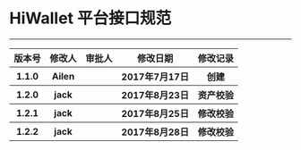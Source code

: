 # HiWallet 平台接口规范

---


<table>
    <tr>
        <th>版本号</th>
        <th>修改人</th>
        <th>审批人</th>
        <th>修改日期</th>
        <th>修改记录</th>
    </tr>
    <tr>
        <th>1.1.0</th>
        <th>Ailen</th>
        <th></th>
        <th>2017年7月17日</th>
        <th>创建</th>
    </tr>
    <tr>
        <th>1.2.0</th>
        <th>jack</th>
        <th></th>
        <th>2017年8月23日</th>
        <th>资产校验</th>
    </tr>
    <tr>
        <th>1.2.1</th>
        <th>jack</th>
        <th></th>
        <th>2017年8月25日</th>
        <th>修改校验</th>
    </tr>
    <tr>
        <th>1.2.2</th>
        <th>jack</th>
        <th></th>
        <th>2017年8月28日</th>
        <th>修改校验</th>
    </tr>
</table>

<!-- 
## 1. 引言

### 1.1 编写目的

本文档为各商户通过钱包平台与brewchain区块链交互的接口技术解决方案，作为钱包平台与商户的系统平台的数据接口的标准和规范，指导开发人员进行接口设计、开发和测试。

### 1.2 覆盖范围	
 第三方商户接入。
 


### 1.3 预期读者	
第三方商户开发人员，测试人员。

### 1.4 术语与缩略语	
资产：一切放入到区块链中的数据，统称为资产

### 1.5 参考文档



## 2. 接口方式
###2.1 接口说明	
钱包平台和商户系统平台之间的交互均采用规范报文进行数据传输与接口调用，报文的传输采用http方式实现。钱包平台提供http形式的交互接口，包括账户登录接口、资产创建接口、文件上传接口、资产信息校验接口、资产交易接口以及交易查询接口，参数采用 post 方式提交 Json格式报文。

###2.2 地址格式	
账本接口地址 + 具体接口后缀
例如：http://fbs-www.test.aws.fclink.cn/sys/upload.do
http://fbs-www.test.aws.fclink.cn 为网站中提供的链接口地址；
sys/upload.do 为文件上传接口

##3. 基础接口

###3.1 账户登录	

####3.1.1 接口描述

账本中的参与者账户进行登录接口，用于身份登陆，获取钱包 IP。
####3.1.2 接口定义

#####3.1.2.1 登录请求报文	
<table>
        <tr>
            <td colspan="6">报文格式</td>
        </tr>
        <tr>
            <th>参数名</th>
            <th>参数名称</th>
            <th>类型及长度</th>
            <th>备注</th>
            <th>是否可空</th>
            <th>样例</th>
        </tr>
        <tr>
             <td colspan="6">报文体</td>
        </tr>
        <tr>
            <td>orderNo</td>
            <td>订单号</td>
            <td>String(32)</td>
            <td>每次请求的唯一编号</td>
            <td>N</td>
            <td></td>
        </tr>
        <tr>
            <td>userName</td>
            <td>用户名</td>
            <td>String(64)</td>
            <td></td>
            <td>N</td>
            <td></td>
        </tr>
        <tr>
            <td>passwd</td>
            <td>密码</td>
            <td>String(64)</td>
            <td></td>
            <td>N</td>
            <td></td>
        </tr>
        <tr>
            <td>ledgerId</td>
            <td>账本ID</td>
            <td>String(32)</td>
            <td></td>
            <td>N</td>
            <td></td>
        </tr>
</table>

 例如：
``` javascript
    {
     "userName":"jack1",
     "passwd":"1223",
     "orderNo":"10011",
     "ledgerId":"123"
    }
```

#####3.1.2.2 登录响应报文	
<table>
        <tr>
            <td colspan="6">报文格式</td>
        </tr>
        <tr>
            <th>参数名</th>
            <th>参数名称</th>
            <th>类型及长度</th>
            <th>备注</th>
            <th>是否可空</th>
            <th>样例</th>
        </tr>
        <tr>
             <td colspan="6">报文体</td>
        </tr>
        <tr>
            <td>orderNo</td>
            <td>订单号</td>
            <td>String(32)</td>
            <td>返回与请求时相同的值</td>
            <td>N</td>
            <td></td>
        </tr>
        <tr>
            <td>errorCode</td>
            <td>返回的状态信息</td>
            <td>String(6)</td>
            <td>状态码</td>
            <td>N</td>
            <td></td>
        </tr>
        <tr>
            <td>errorDesc</td>
            <td>返回的信息</td>
            <td>String(256)</td>
            <td>如果error_code为成功标志，则为空，否则为返回描述</td>
            <td>N</td>
            <td></td>
        </tr>
        <tr>
            <td>userId</td>
            <td>用户ID</td>
            <td>String(64)</td>
            <td></td>
            <td>N</td>
            <td></td>
        </tr>
</table>

例如：
``` javascript
{
 "errorCode": "000000",
 "errorDesc": "success",
 "userId": "0001110101001",
 "userKey":"04005f56800c1c8a2961979f033cfa3507f72a44b25ea6efb25a6392485e55c5b3214ce37437418e397d723cedc52cb219524f2383b45010a3e5aab9ea9304c7fc",
 "orderNo": "10006"
} 
```

## 4. 交易接口

### 4.1 创建资产	

#### 4.1.1 接口描述
用于在区块链上创建资产。

#####4.1.2 接口定义

######4.1.2.1 请求报文	
<table>
        <tr>
            <td colspan="6">报文格式</td>
        </tr>
        <tr>
            <th>参数名</th>
            <th>参数名称</th>
            <th>类型及长度</th>
            <th>备注</th>
            <th>是否可空</th>
            <th>样例</th>
        </tr>
        <tr>
             <td colspan="6">报文体</td>
        </tr>
        <tr>
            <td>orderNo</td>
            <td>订单号</td>
            <td>String(32)</td>
            <td>每次请求的唯一编号</td>
            <td>N</td>
            <td></td>
        </tr>
        <tr>
            <td>userKey</td>
            <td>公钥hash</td>
            <td>String(64)</td>
            <td></td>
            <td>N</td>
            <td></td>
        </tr>
        <tr>
            <td>userId</td>
            <td>用户ID</td>
            <td>String(64)</td>
            <td></td>
            <td>N</td>
            <td></td>
        </tr>
        <tr>
            <td>alias</td>
            <td>资产别名</td>
            <td>String(32)</td>
            <td></td>
            <td>N</td>
            <td></td>
        </tr>
        <tr>
            <td>dataTable</td>
            <td>附加数据检索词</td>
            <td>String(50)</td>
            <td>多个用^符分隔</td>
            <td>N</td>
            <td></td>
        </tr>
         <tr>
            <td>filePath</td>
            <td>文件存放路径</td>
            <td>String(160)</td>
            <td>文件id，用^符分隔</td>
            <td>N</td>
            <td></td>
        </tr>
         <tr>
            <td>metadata</td>
            <td>附加数据</td>
            <td>String(1548)</td>
            <td></td>
            <td>N</td>
            <td></td>
        </tr>
         <tr>
            <td>lastHash</td>
            <td>上次资产hash</td>
            <td>String(160)</td>
            <td></td>
            <td>N</td>
            <td></td>
        </tr>
         <tr>
            <td>type</td>
            <td>资产类型</td>
            <td>String(2)</td>
            <td>资产类型（0:TOKEN,1:FBC,2:BTC,3:LTC）</td>
            <td>N</td>
            <td>默认0</td>
        </tr>
</table>

 例如：
``` javascript
 {
    "orderNo":"10013",
    "userKey":"11",
    "userId":"0001110101001",
    "alias":"def",
    "dataTable":"123",
    "filePath":"11",
    "type":"1",
    "lashHash":"3838238293j30238rj23rjsdljf23wkdfi9w3",
    "metadata":"1"
    }
    
```

###### 4.1.2.2 响应报文

<table>
        <tr>
            <td colspan="6">报文格式</td>
        </tr>
        <tr>
            <th>参数名</th>
            <th>参数名称</th>
            <th>类型及长度</th>
            <th>备注</th>
            <th>是否可空</th>
            <th>样例</th>
        </tr>
        <tr>
             <td colspan="6">报文体</td>
        </tr>
        <tr>
            <td>orderNo</td>
            <td>订单号</td>
            <td>String(32)</td>
            <td>返回与请求时相同的值</td>
            <td>N</td>
            <td></td>
        </tr>
        <tr>
            <td>errorCode</td>
            <td>返回的状态信息</td>
            <td>String(6)</td>
            <td>状态码,000000为成功</td>
            <td>N</td>
            <td></td>
        </tr>
        <tr>
            <td>errorDesc</td>
            <td>返回的信息</td>
            <td>String(256)</td>
            <td>成功，则为空，否则为返回描述</td>
            <td>N</td>
            <td></td>
        </tr>
        <tr>
            <td>assedId</td>
            <td>资产ID</td>
            <td>String max(64)</td>
            <td>成功，返回资产ID</td>
            <td>N</td>
            <td></td>
        </tr>
</table>


例如：

``` javascript
{
 "orderNo": "10013",
 "errorCode": "000000",
 "errorDesc": "success",
 "assetId": "ff808081000065c5015d7cf740460004"
}
```
#### 4.2 文件上传

##### 4.2.1 接口描述
用户接口，用于用户上传数据。文件上传是通过 form 表单的形式进行上传的。需
要在 URL 后面跟上下面这些参数。

##### 4.2.2 接口定义

###### 4.2.2.1请求报文

<table>
        <tr>
            <td colspan="6">报文格式</td>
        </tr>
        <tr>
            <th>参数名</th>
            <th>参数名称</th>
            <th>类型及长度</th>
            <th>备注</th>
            <th>是否可空</th>
            <th>样例</th>
        </tr>
        <tr>
             <td colspan="6">报文体</td>
        </tr>
        <tr>
            <td>orderNo</td>
            <td>订单号</td>
            <td>String(32)</td>
            <td></td>
            <td>N</td>
            <td></td>
        </tr>
        <tr>
            <td>userId</td>
            <td>用户ID</td>
            <td>String(64)</td>
            <td></td>
            <td>N</td>
            <td></td>
        </tr>
        <tr>
            <td>userKey</td>
            <td>用户公钥</td>
            <td>String(128)</td>
            <td></td>
            <td>N</td>
            <td></td>
        </tr>
</table>

例如：
``` javascript
orderNo=10039&userId=0001110101001&userKey=123 
```

###### 4.2.2.2 响应报文
<table>
        <tr>
            <td colspan="6">报文格式</td>
        </tr>
        <tr>
            <th>参数名</th>
            <th>参数名称</th>
            <th>类型及长度</th>
            <th>备注</th>
            <th>是否可空</th>
            <th>样例</th>
        </tr>
        <tr>
             <td colspan="6">报文体</td>
        </tr>
        <tr>
            <td>orderNo</td>
            <td>订单号</td>
            <td>String(32)</td>
            <td></td>
            <td>N</td>
            <td></td>
        </tr>
        <tr>
            <td>errorCode</td>
            <td>返回状态码</td>
            <td>String(6)</td>
            <td></td>
            <td>N</td>
            <td></td>
        </tr>
        <tr>
            <td>errorDesc</td>
            <td>返回状态信息</td>
            <td>String(256)</td>
            <td></td>
            <td>N</td>
            <td></td>
        </tr>
        <tr>
            <td>fileId</td>
            <td>文件ID</td>
            <td>String(32)</td>
            <td></td>
            <td>Y</td>
            <td></td>
        </tr>
</table>

例如：

``` javascript
{
 "fileId": "[ff80808100006f43015d7d8e0f500004]",
 "orderNo": "10039",
 "errorDesc": "success",
 "errorCode": "000000"
}
```

#### 4.3 文件下载

##### 4.3.1 接口描述
用户接口，用于用户下载数据。需要在 URL 后面跟上下面这些参数。

##### 4.3.2 接口定义

######4.3.2.1 请求报文	
<table>
        <tr>
            <td colspan="6">报文格式</td>
        </tr>
        <tr>
            <th>参数名</th>
            <th>参数名称</th>
            <th>类型及长度</th>
            <th>备注</th>
            <th>是否可空</th>
            <th>样例</th>
        </tr>
        <tr>
             <td colspan="6">报文体</td>
        </tr>
        <tr>
            <td>orderNo</td>
            <td>订单号</td>
            <td>String(32)</td>
            <td></td>
            <td>N</td>
            <td></td>
        </tr>
        <tr>
            <td>userId</td>
            <td>用户ID</td>
            <td>String(64)</td>
            <td></td>
            <td>N</td>
            <td></td>
        </tr>
        <tr>
            <td>fileId</td>
            <td>文件主键</td>
            <td>String(128)</td>
            <td></td>
            <td>N</td>
            <td></td>
        </tr>
</table>

例如：
``` javascript
fileId=ff8080810000705d015d7da921260001&orderNo=10057&userId=0001110101001 
```

###### 4.3.2.2 响应报文
<table>
        <tr>
            <td colspan="6">报文格式</td>
        </tr>
        <tr>
            <th>参数名</th>
            <th>参数名称</th>
            <th>类型及长度</th>
            <th>备注</th>
            <th>是否可空</th>
            <th>样例</th>
        </tr>
        <tr>
             <td colspan="6">报文体</td>
        </tr>
        <tr>
            <td>ErrorCode</td>
            <td>返回状态码</td>
            <td>String(6)</td>
            <td></td>
            <td>N</td>
            <td></td>
        </tr>
        <tr>
            <td>ErrorDesc</td>
            <td>返回状态信息</td>
            <td>String(256)</td>
            <td></td>
            <td>N</td>
            <td></td>
        </tr>
</table>

例如：

``` javascript
{
 "errorDesc": "000111010100133：用户不存在",
 "errorCode": "000001"
}
```

### 5.查询接口

#### 5.1 资产查询

##### 5.1.1 接口描述

##### 5.1.2 接口定义

###### 5.1.2.1 请求报文
<table>
        <tr>
            <td colspan="6">报文格式</td>
        </tr>
        <tr>
            <th>参数名</th>
            <th>参数名称</th>
            <th>类型及长度</th>
            <th>备注</th>
            <th>是否可空</th>
            <th>样例</th>
        </tr>
        <tr>
             <td colspan="6">报文体</td>
        </tr>
        <tr>
            <td>orderNo</td>
            <td>订单号</td>
            <td>String(32)</td>
            <td></td>
            <td>N</td>
            <td></td>
        </tr>
        <tr>
            <td>userId</td>
            <td>用户ID</td>
            <td>String(64)</td>
            <td></td>
            <td>N</td>
            <td></td>
        </tr>
        <tr>
            <td>userKey</td>
            <td>用户公钥</td>
            <td>String(128)</td>
            <td>登录时获得的公钥</td>
            <td>N</td>
            <td></td>
        </tr>
        <tr>
            <td>dataTable</td>
            <td>附加数据检索词</td>
            <td>String(50)</td>
            <td>以^分割</td>
            <td>Y</td>
            <td></td>
        </tr>
        <tr>
            <td>pageNo</td>
            <td>页码</td>
            <td>Int</td>
            <td></td>
            <td>Y</td>
            <td></td>
        </tr>
        <tr>
            <td>pageSize</td>
            <td>页容量</td>
            <td>Int</td>
            <td></td>
            <td>Y</td>
            <td></td>
        </tr>
</table>

例如：
``` javascript
{
"orderNo": "2000001",
 "userId": "xxxxxxxxxx",
 "userKey": "xxxxxxxxx",
 "dataTable": "金融^票据",
 "pageNo": 1,
 "pageSize": 20
} 
```


###### 5.1.2.2 响应报文
<table>
        <tr>
            <td colspan="6">报文格式</td>
        </tr>
        <tr>
            <th>参数名</th>
            <th>参数名称</th>
            <th>类型及长度</th>
            <th>备注</th>
            <th>是否可空</th>
            <th>样例</th>
        </tr>
        <tr>
             <td colspan="6">报文体</td>
        </tr>
        <tr>
            <td>orderNo</td>
            <td>订单号</td>
            <td>String(32)</td>
            <td></td>
            <td>N</td>
            <td></td>
        </tr>
        <tr>
            <td>ErrorCode</td>
            <td>返回状态码</td>
            <td>String(6)</td>
            <td></td>
            <td>N</td>
            <td></td>
        </tr>
        <tr>
            <td>ErrorDesc</td>
            <td>返回状态信息</td>
            <td>String(256)</td>
            <td></td>
            <td>N</td>
            <td></td>
        </tr>
        <tr>
            <td>assetcount</td>
            <td>资产总数量</td>
            <td>Int</td>
            <td></td>
            <td>N</td>
            <td></td>
        </tr>
        <tr>
            <td>pageNo</td>
            <td>页码</td>
            <td>Int</td>
            <td></td>
            <td>N</td>
            <td></td>
        </tr>
        <tr>
            <td>assets</td>
            <td>资产列表</td>
            <td>List<Asset></td>
            <td></td>
            <td>Y</td>
            <td></td>
        </tr>
</table>

例如：
``` javascript
{
 "orderNo": "10021",
 "errorCode": "000000",
 "errorDesc": "success",
 "assetCount": 3,
 "pageNo": 0,
 "assets": [
     {
         "assetId": "ff80808100006de4015d7d2b3a470001",
         "type": "1",
         "alias": "def",
         "dataTable": "123",
         "metadata": "1",
         "amount": 0,
         "count": 0,
         "status": "1",
         "createTime": "2017-07-26 12:32:52",
         "updateTime": "2017-07-26 12:32:52"
     },
     {
         "assetId": "ff808081000065c5015d7cf740460004",
         "type": "1",
         "alias": "def",
         "dataTable": "123",
         "metadata": "1",
         "filePath": "11",
         "amount": 0,
         "count": 0,
         "status": "1",
         "createTime": "2017-07-26 11:36:05",
         "updateTime": "2017-07-26 11:36:05"
     },
     {
         "assetId": "ff80808100006128015d7cb9ed1a0002",
         "type": "0",
         "alias": "default",
         "amount": 0,
         "count": 0,
         "status": "1",
         "createTime": "2017-07-26 10:29:06",
         "updateTime": "2017-07-26 10:29:06"
     }
 ]
}
```

#### 5.2 资产回溯

##### 5.2.1 接口描述

##### 5.2.2 接口定义

###### 5.2.2.1 请求报文
<table>
        <tr>
            <td colspan="6">报文格式</td>
        </tr>
        <tr>
            <th>参数名</th>
            <th>参数名称</th>
            <th>类型及长度</th>
            <th>备注</th>
            <th>是否可空</th>
            <th>样例</th>
        </tr>
        <tr>
             <td colspan="6">报文体</td>
        </tr>
        <tr>
            <td>orderNo</td>
            <td>订单号</td>
            <td>String(32)</td>
            <td></td>
            <td>N</td>
            <td></td>
        </tr>
        <tr>
            <td>userId</td>
            <td>用户ID</td>
            <td>String(64)</td>
            <td></td>
            <td>N</td>
            <td></td>
        </tr>
        <tr>
            <td>userKey</td>
            <td>用户公钥</td>
            <td>String(128)</td>
            <td>登录时获得的公钥</td>
            <td>N</td>
            <td></td>
        </tr>
        <tr>
            <td>assetId</td>
            <td>资产ID</td>
            <td>String(64)</td>
            <td></td>
            <td>N</td>
            <td></td>
        </tr>
        <tr>
            <td>level</td>
            <td>回溯层数</td>
            <td>Int</td>
            <td>回溯层数，最大为5</td>
            <td>N</td>
            <td></td>
        </tr>
</table>

例如：
``` javascript
    {
        "orderNo":"10025",
        "userKey":"11",
        "userId":"0001110101001",
        "assetId":"ff80808100006de4015d7d2b3a470001",
        "level":"1"
    }
 
```

###### 5.2.2.2 响应报文
<table>
        <tr>
            <td colspan="6">报文格式</td>
        </tr>
        <tr>
            <th>参数名</th>
            <th>参数名称</th>
            <th>类型及长度</th>
            <th>备注</th>
            <th>是否可空</th>
            <th>样例</th>
        </tr>
        <tr>
             <td colspan="6">报文体</td>
        </tr>
        <tr>
            <td>orderNo</td>
            <td>订单号</td>
            <td>String(32)</td>
            <td></td>
            <td>N</td>
            <td></td>
        </tr>
         <tr>
            <td>ErrorCode</td>
            <td>返回状态码</td>
            <td>String(6)</td>
            <td></td>
            <td>N</td>
            <td></td>
        </tr>
        <tr>
            <td>ErrorDesc</td>
            <td>返回状态信息</td>
            <td>String(256)</td>
            <td></td>
            <td>N</td>
            <td></td>
        </tr>
        <tr>
            <td>transactions</td>
            <td>交易</td>
            <td>List < Transaction></td>
            <td></td>
            <td>N</td>
            <td></td>
        </tr>
</table>

例如：
``` javascript
{
     "orderNo": "10025",
     "errorCode": "000000",
     "errorDesc": "success",
     "assets": [
         {
             "assetId": "ff80808100006de4015d7d2b3a470001",
             "type": "1",
             "alias": "def",
             "dataTable": "123",
             "metadata": "1",
             "amount": 0,
             "count": 0,
             "status": "1",
             "createTime": "2017-07-26 12:32:52",
             "updateTime": "2017-07-26 12:32:52"
         }
    ]
}
```
#### 5.4 账本共享存储信息查询

##### 5.3.1 接口描述
用户接口，查询用户占用共享存储信息

##### 5.3.2 接口定义

######5.3.2.1 请求报文
<table>
        <tr>
            <td colspan="6">报文格式</td>
        </tr>
        <tr>
            <th>参数名</th>
            <th>参数名称</th>
            <th>类型及长度</th>
            <th>备注</th>
            <th>是否可空</th>
            <th>样例</th>
        </tr>
        <tr>
             <td colspan="6">报文体</td>
        </tr>
        <tr>
            <td>orderNo</td>
            <td>订单号</td>
            <td>String(32)</td>
            <td></td>
            <td>N</td>
            <td></td>
        </tr>
        <tr>
            <td>userId</td>
            <td>用户ID</td>
            <td>String(64)</td>
            <td></td>
            <td>N</td>
            <td></td>
        </tr>
        <tr>
            <td>userKey</td>
            <td>用户公钥</td>
            <td>String(128)</td>
            <td></td>
            <td>N</td>
            <td></td>
        </tr>
</table>

例如：
``` javascript
    {
        "orderNo":"10055",
        "userKey":"11",
        "userId":"0001110101001"
    }
 
```
###### 5.3.2.2 响应报文
<table>
        <tr>
            <td colspan="6">报文格式</td>
        </tr>
        <tr>
            <th>参数名</th>
            <th>参数名称</th>
            <th>类型及长度</th>
            <th>备注</th>
            <th>是否可空</th>
            <th>样例</th>
        </tr>
        <tr>
             <td colspan="6">报文体</td>
        </tr>
        <tr>
            <td>orderNo</td>
            <td>订单号</td>
            <td>String(32)</td>
            <td></td>
            <td>N</td>
            <td></td>
        </tr>
        <tr>
            <td>errorCode</td>
            <td>返回状态码</td>
            <td>String(6)</td>
            <td></td>
            <td>N</td>
            <td></td>
        </tr>
        <tr>
            <td>errorDesc</td>
            <td>返回状态信息</td>
            <td>String(256)</td>
            <td></td>
            <td>N</td>
            <td></td>
        </tr>
        <tr>
            <td>size</td>
            <td>占用空间大小</td>
            <td>Decimal(10,3)</td>
            <td>M为单位</td>
            <td>N</td>
            <td></td>
        </tr>
</table>

例如：
``` javascript
    {
         "orderNo": "10055",
         "errorCode": "000000",
         "errorDesc": "success",
         "size": 0.117474
    }
```
### 6. 资产校验
#### 6.1 接口描述
#### 6.2 接口定义
##### 6.2.1 请求报文
<table>
        <tr>
            <td colspan="6">报文格式</td>
        </tr>
        <tr>
            <th>参数名</th>
            <th>参数名称</th>
            <th>类型及长度</th>
            <th>备注</th>
            <th>是否可空</th>
            <th>样例</th>
        </tr>
        <tr>
             <td colspan="6">报文体</td>
        </tr>
        <tr>
            <td>orderNo</td>
            <td>订单号</td>
            <td>String(32)</td>
            <td></td>
            <td>N</td>
            <td></td>
        </tr>
        <tr>
            <td>assets</td>
            <td>待校验资产</td>
            <td>Asset</td>
            <td></td>
            <td>N</td>
            <td></td>
        </tr>
        <tr>
            <td>userId</td>
            <td>用户ID</td>
            <td>String(32)</td>
            <td></td>
            <td>N</td>
            <td></td>
        </tr>
</table>

例如：
```js
{
"orderNo":"000202020202036",
"asset":
 {
 "assetId": "2c91808a00000010015e1882f6b9000c",
 "type": "0",
 "alias": "default",
 "amount": 0,
 "count": 0,
 "status": "1",
 "createTime": "2017-08-26 11:09:23",
 "updateTime": "2017-08-26 11:09:23"
 },
"userId":"842674455"
}
```

##### 6.2.2相应报文

<table>
        <tr>
            <td colspan="6">报文格式</td>
        </tr>
        <tr>
            <th>参数名</th>
            <th>参数名称</th>
            <th>类型及长度</th>
            <th>备注</th>
            <th>是否可空</th>
            <th>样例</th>
        </tr>
        <tr>
             <td colspan="6">报文体</td>
        </tr>
        <tr>
            <td>orderNo</td>
            <td>订单号</td>
            <td>String(32)</td>
            <td></td>
            <td>N</td>
            <td></td>
        </tr>
        <tr>
            <td>errorCode</td>
            <td>返回状态码</td>
            <td>String(32)</td>
            <td></td>
            <td>N</td>
            <td></td>
        </tr>
       <tr>
            <td>errorDesc</td>
            <td>返回状态信息</td>
            <td>String(256)</td>
            <td></td>
            <td>N</td>
            <td></td>
        </tr>
</table>

列如：
```js
{
 "orderNo": "10039",
 "errorDesc": "success",
 "errorCode": "000000"
}
```

### 附录
#### 1.1 接口类型
<table>
        <tr>
            <th>序号</th>
            <th>状态名称</th>
            <th>状态值</th>
        </tr>
        <tr>
            <td>1</td>
            <td>基础类接口</td>
            <td>01</td>
        </tr>
        <tr>
            <td>2</td>
            <td>交易类接口</td>
            <td>02</td>
        </tr>
       <tr>
            <td>3</td>
            <td>查询类接口</td>
            <td>03</td>
        </tr>
        <tr>
            <td>4</td>
            <td>校验类接口</td>
            <td>04</td>
        </tr>
</table>


#### 1.2 接口名称
<table>
        <tr>
            <th>接口名称</th>
            <th>模块名称</th>
            <th>接口编码</th>
            <th>接口类型</th>
        </tr>
        <tr>
            <td>用户登录</td>
            <td>user</td>
            <td>002</td>
            <td>01</td>
        </tr>
        <tr>
            <td>创建资产</td>
            <td>ast</td>
            <td>005</td>
            <td>02</td>
        </tr>
       <tr>
            <td>文件上传</td>
            <td>sys</td>
            <td>006</td>
            <td>02</td>
        </tr>
        <tr>
            <td>文件下载</td>
            <td>sys</td>
            <td>007</td>
            <td>02</td>
        </tr>
        <tr>
            <td>资产查询</td>
            <td>ast</td>
            <td>008</td>
            <td>03</td>
        </tr>
        <tr>
            <td>资产回溯</td>
            <td>ast</td>
            <td>009</td>
            <td>03</td>
        </tr>
        <tr>
            <td>账本共享储存信息</td>
            <td>sto</td>
            <td>010</td>
            <td>03</td>
        </tr>
        <tr>
            <td>资产校验</td>
            <td>ast</td>
            <td>011</td>
            <td>04</td>
        </tr>
</table>

#### 1.3接口地址
<table>
    <tr>
        <th>接口名称</th>
        <th>接口地址</th>
    </tr>
    <tr>
        <td>用户登录</td>
        <td>/usr/pblin.do?fh=LINUSR0000000J00&resp=bd&bd</td>
    </tr> 
    <tr>
        <td>创建资产</td>
        <td>/ast/pbcrt.do?fh=CRTAST0000000J00&resp=bd&bd</td>
    </tr> 
    <tr>
        <td>文件上传</td>
        <td>/sys/upload.do</td>
    </tr> 
    <tr>
        <td>文件下载</td>
        <td>/sys/download.do</td>
    </tr> 
    <tr>
        <td>资产查询</td>
        <td> /ast/pbqry.do?fh=QRYAST0000000J00&resp=bd&bd</td>
    </tr> 
    <tr>
        <td>资产回溯</td>
        <td>/ast/pbtra.do?fh=TRAAST0000000J00&resp=bd</td>
    </tr> 
    <tr>
        <td>账本共享存储信息</td>
        <td>/sto/pbsiz.do?fh=SIZSTO0000000J00&resp=bd</td>
    </tr> 
    <tr>
        <td>资产校验</td>
        <td>/ast/pbvry.do?fh=VRYAST0000000J00&resp=bd</td>
    </tr> 
</table>

#### 1.4 ASSET
<table>
 <tr>
            <th>名称</th>
            <th>说明</th>
            <th>类型及长度</th>
            <th>备注</th>
        </tr>
        <tr>
            <td>assetId</td>
            <td>资产 ID</td>
            <td>String(64)</td>
            <td></td>
        </tr>
        <tr>
            <td>type</td>
            <td>资产类型</td>
            <td>String(8)</td>
            <td>FBC | BTC | LTC | TOKEN</td>
        </tr>
       <tr>
            <td>alias</td>
            <td>别名</td>
            <td>String(32)</td>
            <td></td>
        </tr>
        <tr>
            <td>dataTable</td>
            <td>查询关键字</td>
            <td>String(50)</td>
            <td></td>
        </tr>
        <tr>
            <td>metadata</td>
            <td>附属信息</td>
            <td>String(1548)</td>
            <td></td>
        </tr>
        <tr>
            <td>filePath</td>
            <td>附件id</td>
            <td>String(1548)</td>
            <td>用^分隔</td>
        </tr>
        <tr>
            <td>amount</td>
            <td>金额</td>
            <td>Decimal(10,4)</td>
            <td></td>
        </tr>
         <tr>
            <td>count</td>
            <td>数量</td>
            <td>Decimal(10,0)</td>
            <td></td>
        </tr>
        <tr>
            <td>status</td>
            <td>状态</td>
            <td>int</td>
            <td>0=无效，1:创建，2:入链，3:有效</td>
        </tr>
        <tr>
            <td>createTime</td>
            <td>创建时间</td>
            <td>dateTime</td>
            <td></td>
        </tr>
        <tr>
            <td>update</td>
            <td>更新时间</td>
            <td>dateTime</td>
            <td></td>
        </tr>

</table> -->

